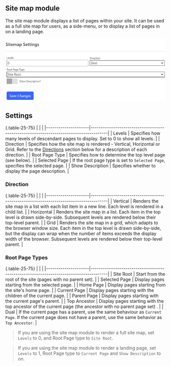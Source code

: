 ## Site map module
The site map module displays a list of pages within your site.  It can be used as a full site map for users, as a side-menu, or to 
display a list of pages in on a landing page. 

![Settings](sitemap-settings.png)

## Settings

{.table-25-75}
|                     |                                                                                      |
|---------------------|--------------------------------------------------------------------------------------|
| Levels              | Specifies how many levels of descendant pages to display.  Set to 0 to show all levels.  |
| Direction           | Specifies how the site map is rendered - Vertical, Horizontal or Grid.  Refer to the [Directions](#directions) section below for a description of each direction.   |
| Root Page Type      | Specifies how to determine the top level page (see below). |
| Selected Page       | If the root page type is set to `Selected Page`, specifies the selected page. |
| Show Description    | Specifies whether to display the page description. |

### Direction
{.table-25-75}
|                     |                                                                                      |
|---------------------|--------------------------------------------------------------------------------------|
| Vertical            | Renders the site map in a list with each list item in a new line.  Each level is rendered in a child list. |
| Horizontal          | Renders the site map in a list.  Each item in the top level is drawn side-by-side.  Subsequent levels are rendered below their top-level parent.  |
| Grid                | Renders the site map in a grid, which adapts to the browser window size.  Each item in the top level is drawn side-by-side, but the display can wrap when the number of items exceeds the display width of the browser.  Subsequent levels are rendered below their top-level parent. |


### Root Page Types

{.table-25-75}
|                     |                                                                                      |
|---------------------|--------------------------------------------------------------------------------------|
| Site Root           | Start from the root of the site (pages with no parent set).  |
| Selected Page       | Display pages starting from the selected page.  |
| Home Page           | Display pages starting from the site's home page.  |
| Current Page        | Display pages starting with the children of the current page.  |
| Parent Page         | Display pages starting with the current page's parent.  |
| Top Ancestor        | Display pages starting with the top ancestor of the current page (the ancestor with no parent page set) .  |
| Dual                | If the current page has a parent, use the same behaviour as `Current Page`.  If the current page does not have a parent, use the same behavior as `Top Ancestor`.  |

> If you are using the site map module to render a full site map, set `Levels` to 0, and Root Page type to `Site Root`.

> If you are using the site map module to render a landing page, set `Levels` to 1, Root Page type to `Current Page` and `Show Description` to on.